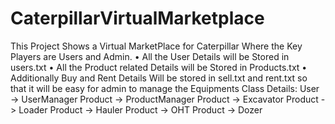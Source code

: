 # CaterpillarVirtualMarketplace
This Project Shows a Virtual MarketPlace for Caterpillar Where the Key Players are Users and Admin.
•	All the User Details will be Stored in users.txt
•	All the Product related Details will be Stored in Products.txt
•	Additionally Buy and Rent Details Will be stored in sell.txt and rent.txt so that it will be easy for admin to manage the Equipments
Class Details:
User -> UserManager
Product -> ProductManager
Product -> Excavator
Product -> Loader
Product -> Hauler
Product -> OHT
Product -> Dozer

    
